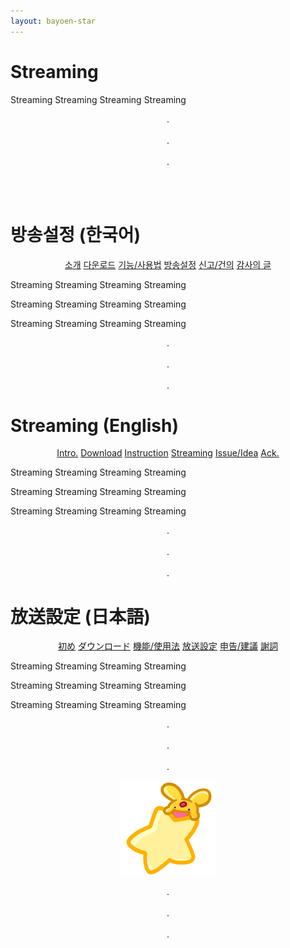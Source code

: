 ```yaml
---
layout: bayoen-star
---
```


# Streaming

Streaming Streaming Streaming Streaming

<p align="center">
.<br/><br/>
.<br/><br/>
.
</p>

<br/><br/>
<a name="Korean"> </a>
# 방송설정 (한국어)
<p align="center">
    <a href="/bayoen-star/#Korean" class="in-btn">소개</a>
    <a href="/bayoen-star/download.html#Korean" class="in-btn">다운로드</a>
    <a href="/bayoen-star/instruction.html#Korean" class="in-btn">기능/사용법</a>
    <a href="/bayoen-star/streaming.html#Korean" class="in-btn">방송설정</a>
    <a href="https://github.com/bayoen/bayoen-star-exe/issues" class="in-btn">신고/건의</a>
    <a href="/bayoen-star/acknowledgement.html#Korean" class="in-btn">감사의 글</a>
</p>

Streaming Streaming Streaming Streaming

Streaming Streaming Streaming Streaming

Streaming Streaming Streaming Streaming

<p align="center">
.<br/><br/>
.<br/><br/>
.
</p>

<a name="English"> </a>
# Streaming (English)
<p align="center">
    <a href="/bayoen-star/#English" class="in-btn">Intro.</a>
    <a href="/bayoen-star/download.html#English" class="in-btn">Download</a>
    <a href="/bayoen-star/instruction.html#English" class="in-btn">Instruction</a>
    <a href="/bayoen-star/streaming.html#English" class="in-btn">Streaming</a>
    <a href="https://github.com/bayoen/bayoen-star-exe/issues" class="in-btn">Issue/Idea</a>
    <a href="/bayoen-star/bayoen-star/acknowledgement.html#English" class="in-btn">Ack.</a>
</p>

Streaming Streaming Streaming Streaming

Streaming Streaming Streaming Streaming

Streaming Streaming Streaming Streaming

<p align="center">
.<br/><br/>
.<br/><br/>
.
</p>

<a name="Japanese"> </a>
# 放送設定 (日本語)
<p align="center">
    <a href="/bayoen-star/#Japanese" class="in-btn">初め</a>
    <a href="/bayoen-star/download.html#Japanese" class="in-btn">ダウンロード</a>
    <a href="/bayoen-star/instruction.html#Japanese" class="in-btn">機能/使用法</a>
    <a href="/bayoen-star/streaming.html#Japanese" class="in-btn">放送設定</a>
    <a href="https://github.com/bayoen/bayoen-star-exe/issues" class="in-btn">申告/建議</a>
    <a href="/bayoen-star/acknowledgement.html#Japanese" class="in-btn">謝詞</a>
</p>

Streaming Streaming Streaming Streaming

Streaming Streaming Streaming Streaming

Streaming Streaming Streaming Streaming

<p align="center">
.<br/><br/>
.<br/><br/>
.
</p>

<p align="center">
   <img src="/bayoen-star/dailycarbuncle_kirbuncle.png" width="30%" alt="bayoen~"/>
</p>

<p align="center">
.<br/><br/>
.<br/><br/>
.
</p>